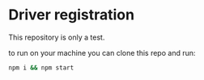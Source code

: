 # Driver registration

This repository is only a test.

to run on your machine you can clone this repo and run:

```bash
npm i && npm start
```